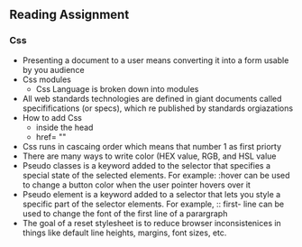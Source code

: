 ## Reading Assignment 

### Css
- Presenting a document to a user means converting it into a form usable by you audience
- Css modules 
    - Css Language is broken down into modules
- All web standards technologies are defined in giant documents called specififications (or specs), which re published by standards orgiazations
- How to add Css
    - inside the head 
    - <link rel = ""> href= ""
- Css runs in cascaing order which means that number 1 as first priorty
- There are many ways to write color (HEX value, RGB, and HSL value
- Pseudo classes is a keyword added to the selector that specifies a special state of the selected elements. For example: :hover can be used to change a button color when the user pointer hovers over it
- Pseudo element is a keyword added to a selector that lets you style a specific part of the selector elements. For example, :: first- line can be used to change the font of the first line of a parargraph
- The goal of a reset stylesheet is to reduce browser inconsistenices in things like default line heights, margins, font sizes, etc. 